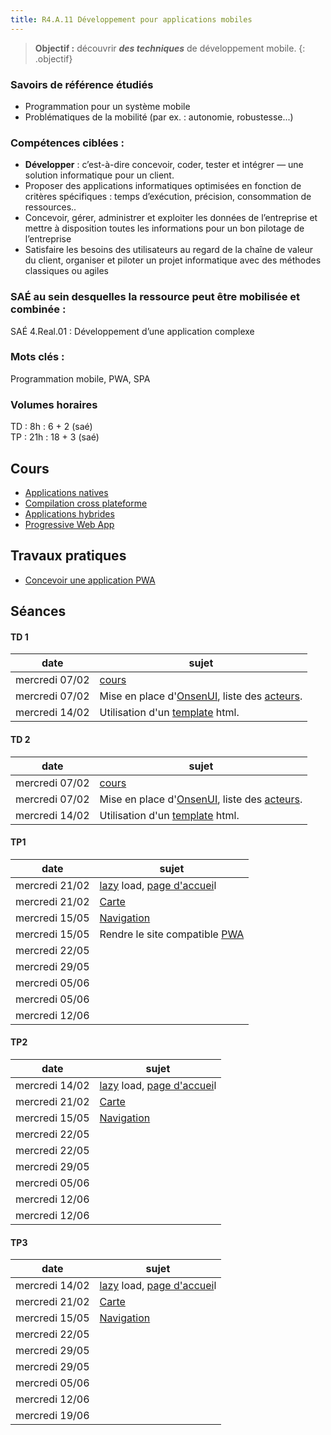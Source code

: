 ```yaml
---
title: R4.A.11 Développement pour applications mobiles
---
```


> **Objectif :** découvrir ***des techniques*** de développement mobile.
{: .objectif}

### Savoirs de référence étudiés

- Programmation pour un système mobile
- Problématiques de la mobilité (par ex. : autonomie, robustesse...)

### Compétences ciblées :

- **Développer** : c’est-à-dire concevoir, coder, tester et intégrer — une solution informatique pour un client.
- Proposer des applications informatiques optimisées en fonction de critères spécifiques : temps d’exécution, précision, consommation de ressources..
- Concevoir, gérer, administrer et exploiter les données de l’entreprise et mettre à disposition toutes les informations pour un bon pilotage de l’entreprise
- Satisfaire les besoins des utilisateurs au regard de la chaîne de valeur du client, organiser et piloter un projet informatique avec des méthodes classiques ou agiles

### SAÉ au sein desquelles la ressource peut être mobilisée et combinée :

SAÉ 4.Real.01 : Développement d’une application complexe

### Mots clés :

Programmation mobile, PWA, SPA

### Volumes horaires

TD : 8h : 6 + 2 (saé)  
TP : 21h : 18 + 3 (saé)


## Cours

- [Applications natives](applications-natives)
- [Compilation cross plateforme](xplatform)
- [Applications hybrides](applications-hybrides)
- [Progressive Web App](progressive-web-app)

<!--
## Travaux dirigés
- Mise en place d'un environnement de distribution des données ([voir](td/index.html))
-->



## Travaux pratiques
- [Concevoir une application PWA][pwa]

## Séances

#### TD 1

date|sujet
---|---
mercredi 07/02|[cours](#cours)
mercredi 07/02|Mise en place d'[OnsenUI][onsenui], liste des [acteurs][acteurs].
mercredi 14/02|Utilisation d'un [template][template] html.

#### TD 2

date|sujet
---|---
mercredi 07/02|[cours](#cours)
mercredi 07/02|Mise en place d'[OnsenUI][onsenui], liste des [acteurs][acteurs].
mercredi 14/02|Utilisation d'un [template][template] html.

#### TP1

date|sujet
---|---
mercredi 21/02|[lazy](progressive-web-app/travaux-pratiques/lazy) load, [page d'accuei](progressive-web-app/travaux-pratiques/accueil.md)l
mercredi 21/02|[Carte](progressive-web-app/travaux-pratiques/carte)
mercredi 15/05|[Navigation][navigation]
mercredi 15/05|Rendre le site compatible [PWA](pwa) 
mercredi 22/05|
mercredi 29/05|
mercredi 05/06|
mercredi 05/06|
mercredi 12/06|

#### TP2

date|sujet
---|---
mercredi 14/02|[lazy](progressive-web-app/travaux-pratiques/lazy) load, [page d'accuei](progressive-web-app/travaux-pratiques/accueil.md)l
mercredi 21/02|[Carte](progressive-web-app/travaux-pratiques/carte)
mercredi 15/05|[Navigation][navigation]
mercredi 22/05|
mercredi 22/05|
mercredi 29/05|
mercredi 05/06|
mercredi 12/06|
mercredi 12/06|

#### TP3

date|sujet
---|---
mercredi 14/02|[lazy](progressive-web-app/travaux-pratiques/lazy) load, [page d'accuei](progressive-web-app/travaux-pratiques/accueil.md)l
mercredi 21/02|[Carte](progressive-web-app/travaux-pratiques/carte)
mercredi 15/05|[Navigation][navigation]
mercredi 22/05|
mercredi 29/05|
mercredi 29/05|
mercredi 05/06|
mercredi 12/06|
mercredi 19/06|

[pwa]: progressive-web-app/travaux-pratiques
[onsenui]: progressive-web-app/travaux-pratiques/onsenui
[acteurs]: progressive-web-app/travaux-pratiques/acteurs
[template]: progressive-web-app/travaux-pratiques/template
[navigation]: progressive-web-app/travaux-pratiques/navigation
